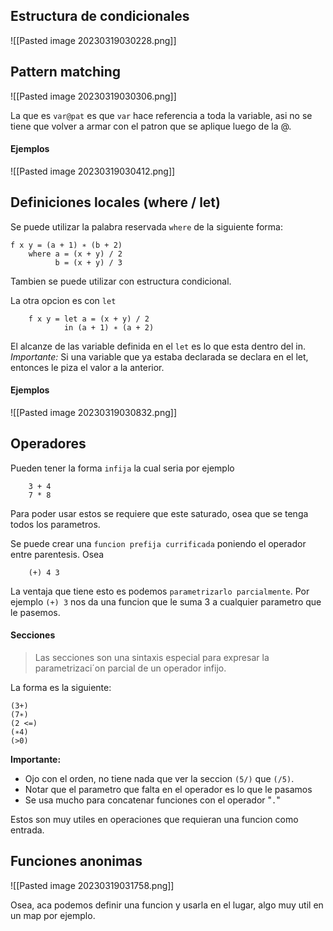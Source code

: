 
## Estructura de condicionales

![[Pasted image 20230319030228.png]]

## Pattern matching
![[Pasted image 20230319030306.png]]

La que es `var@pat` es que `var` hace referencia a toda la variable, asi no se tiene que volver a armar con el patron que se aplique luego de la @.

#### Ejemplos
![[Pasted image 20230319030412.png]]


## Definiciones locales (where / let)

Se puede utilizar la palabra reservada `where` de la siguiente forma: 

```
f x y = (a + 1) ∗ (b + 2) 
	where a = (x + y) / 2 
		  b = (x + y) / 3
```

Tambien se puede utilizar con estructura condicional. 

La otra opcion es con ``let`` 

```
	f x y = let a = (x + y) / 2 
			in (a + 1) ∗ (a + 2)
```

El alcanze de las variable definida en el `let` es lo que esta dentro del in. 
*Importante:* Si una variable que ya estaba declarada se declara en el let, entonces le piza el valor a la anterior. 

#### Ejemplos
![[Pasted image 20230319030832.png]]

## Operadores

Pueden tener la forma `infija` la cual seria por ejemplo 
```
	3 + 4
	7 * 8
```
Para poder usar estos se requiere que este saturado, osea que se tenga todos los parametros.

Se puede crear una `funcion prefija currificada` poniendo el operador entre parentesis. 
Osea 

```
	(+) 4 3
```

La ventaja que tiene esto es podemos `parametrizarlo parcialmente`. 
Por ejemplo `(+) 3` nos da una funcion que le suma 3 a cualquier parametro que le pasemos.

#### Secciones
> Las secciones son una sintaxis especial para expresar la parametrizaci´on parcial de un operador infijo.

La forma es la siguiente: 

```
(3+) 
(7∗) 
(2 <=) 
(∗4) 
(>0)
```

**Importante:** 
- Ojo con el orden, no tiene nada que ver la seccion `(5/)` que `(/5)`. 
- Notar que el parametro que falta en el operador es lo que le pasamos
- Se usa mucho para concatenar funciones con el operador "`.`"

Estos son muy utiles en operaciones que requieran una funcion como entrada. 


## Funciones anonimas
![[Pasted image 20230319031758.png]]

Osea, aca podemos definir una funcion y usarla en el lugar, algo muy util en un map por ejemplo. 

